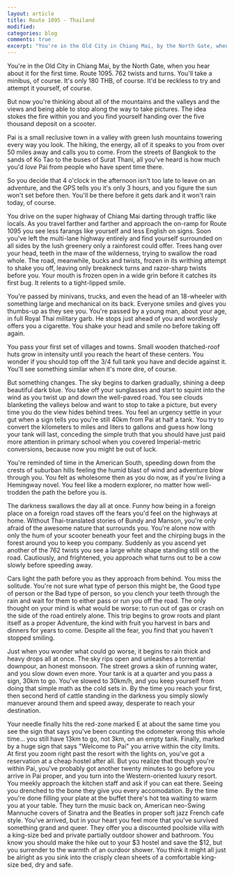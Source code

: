 ```yaml
---
layout: article
title: Route 1095 - Thailand
modified:
categories: blog
comments: true
excerpt: "You're in the Old City in Chiang Mai, by the North Gate, when you hear about it for the first time. Route 1095. 762 twists and turns. You'll take a minibus, of course. It's only 180 THB, of course. It'd be reckless to try and attempt it yourself, of course." 
---
```


You're in the Old City in Chiang Mai, by the North Gate, when you hear about it for the first time. Route 1095. 762 twists and turns. You'll take a minibus, of course. It's only 180 THB, of course. It'd be reckless to try and attempt it yourself, of course.

But now you're thinking about all of the mountains and the valleys and the views and being able to stop along the way to take pictures. The idea stokes the fire within you and you find yourself handing over the five thousand deposit on a scooter.

Pai is a small reclusive town in a valley with green lush mountains towering every way you look. The hiking, the energy, all of it speaks to you from over 50 miles away and calls you to come. From the streets of Bangkok to the sands of Ko Tao to the buses of Surat Thani, all you've heard is how much you'd *love* Pai from people who have spent time there.

So you decide that 4 o'clock in the afternoon isn't too late to leave on an adventure, and the GPS tells you it's only 3 hours, and you figure the sun won't set before then. You'll be there before it gets dark and it won't rain today, of course.
 
You drive on the super highway of Chiang Mai darting through traffic like locals. As you travel farther and farther and approach the on-ramp for Route 1095 you see less farangs like yourself and less English on signs. Soon you've left the multi-lane highway entirely and find yourself surrounded on all sides by the lush greenery only a rainforest could offer. Trees hang over your head, teeth in the maw of the wilderness, trying to swallow the road whole. The road, meanwhile, bucks and twists, frozen in its writhing attempt to shake you off, leaving only breakneck turns and razor-sharp twists before you. Your mouth is frozen open in a wide grin before it catches its first bug. It relents to a tight-lipped smile.

You're passed by minivans, trucks, and even the head of an 18-wheeler with something large and mechanical on its back. Everyone smiles and gives you thumbs-up as they see you. You're passed by a young man, about your age, in full Royal Thai military garb. He stops just ahead of you and wordlessly offers you a cigarette. You shake your head and smile no before taking off again. 

You pass your first set of villages and towns. Small wooden thatched-roof huts grow in intensity until you reach the heart of these centers. You wonder if you should top off the 3/4 full tank you have and decide against it. You'll see something similar when it's more dire, of course.

But something changes. The sky begins to darken gradually, shining a deep beautiful dark blue. You take off your sunglasses and start to squint into the wind as you twist up and down the well-paved road. You see clouds blanketing the valleys below and want to stop to take a picture, but every time you do the view hides behind trees. You feel an urgency settle in your gut when a sign tells you you're still 40km from Pai at half a tank. You try to convert the kilometers to miles and liters to gallons and guess how long your tank will last, conceding the simple truth that you should have just paid more attention in primary school when you covered Imperial-metric conversions, because now you might be out of luck.

You're reminded of time in the American South, speeding down from the crests of suburban hills feeling the humid blast of wind and adventure blow through you. You felt as wholesome then as you do now, as if you're living a Hemingway novel. You feel like a modern explorer, no matter how well-trodden the path the before you is.

The darkness swallows the day all at once. Funny how being in a foreign place on a foreign road staves off the fears you'd feel on the highways at home. Without Thai-translated stories of Bundy and Manson, you're only afraid of the awesome nature that surrounds you. You're alone now with only the hum of your scooter beneath your feet and the chirping bugs in the forest around you to keep you company. Suddenly as you ascend yet another of the 762 twists you see a large white shape standing still on the road. Cautiously, and frightened, you approach what turns out to be a cow slowly before speeding away. 

Cars light the path before you as they approach from behind. You miss the solitude. You're not sure what type of person this might be, the Good type of person or the Bad type of person, so you clench your teeth through the rain and wait for them to either pass or run you off the road. The only thought on your mind is what would be worse: to run out of gas or crash on the side of the road entirely alone. This trip begins to grow roots and plant itself as a proper Adventure, the kind with fruit you harvest in bars and dinners for years to come. Despite all the fear, you find that you haven't stopped smiling.

Just when you wonder what could go worse, it begins to rain thick and heavy drops all at once. The sky rips open and unleashes a torrential downpour, an honest monsoon. The street grows a skin of running water, and you slow down even more. Your tank is at a quarter and you pass a sign, 30km to go. You've slowed to 30km/h, and you keep yourself from doing that simple math as the cold sets in. By the time you reach your first, then second herd of cattle standing in the darkness you simply slowly manuever around them and speed away, desperate to reach your destination. 

Your needle finally hits the red-zone marked E at about the same time you see the sign that says you've been counting the odometer wrong this whole time... you still have 13km to go, not 3km, on an empty tank. Finally, marked by a huge sign that says "Welcome to Pai" you arrive within the city limits. At first you zoom right past the resort with the lights on, you've got a reservation at a cheap hostel after all. But you realize that though you're within Pai, you've probably got another twenty minutes to go before you arrive in Pai proper, and you turn into the Western-oriented luxury resort. You meekly approach the kitchen staff and ask if you can eat there. Seeing you drenched to the bone they give you every accomodation. By the time you're done filling your plate at the buffet there's hot tea waiting to warm you at your table. They turn the music back on, American neo-Swing Mannuche covers of Sinatra and the Beatles in proper soft jazz French cafe style. You've arrived, but in your heart you feel more that you've survived something grand and queer. They offer you a discounted poolside villa with a king-size bed and private partially outdoor shower and bathroom. You know you should make the hike out to your $3 hostel and save the $12, but you surrender to the warmth of an ourdoor shower. You think it might all just be alright as you sink into the crisply clean sheets of a comfortable king-size bed, dry and safe. 